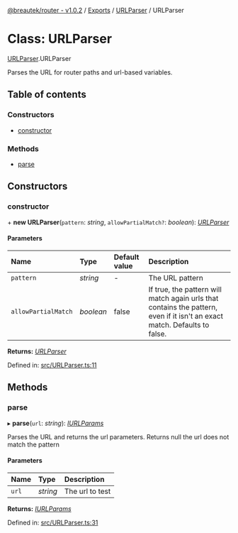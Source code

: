 [@breautek/router - v1.0.2](../README.md) / [Exports](../modules.md) / [URLParser](../modules/urlparser.md) / URLParser

# Class: URLParser

[URLParser](../modules/urlparser.md).URLParser

Parses the URL for router paths and url-based variables.

## Table of contents

### Constructors

- [constructor](urlparser.urlparser-1.md#constructor)

### Methods

- [parse](urlparser.urlparser-1.md#parse)

## Constructors

### constructor

\+ **new URLParser**(`pattern`: *string*, `allowPartialMatch?`: *boolean*): [*URLParser*](urlparser.urlparser-1.md)

#### Parameters

| Name | Type | Default value | Description |
| :------ | :------ | :------ | :------ |
| `pattern` | *string* | - | The URL pattern |
| `allowPartialMatch` | *boolean* | false | If true, the pattern will match again urls that contains the pattern,                                      even if it isn't an exact match.                                      Defaults to false. |

**Returns:** [*URLParser*](urlparser.urlparser-1.md)

Defined in: [src/URLParser.ts:11](https://github.com/breautek/router/blob/3a44627/src/URLParser.ts#L11)

## Methods

### parse

▸ **parse**(`url`: *string*): [*IURLParams*](../interfaces/urlparser.iurlparams.md)

Parses the URL and returns the url parameters.
Returns null the url does not match the pattern

#### Parameters

| Name | Type | Description |
| :------ | :------ | :------ |
| `url` | *string* | The url to test |

**Returns:** [*IURLParams*](../interfaces/urlparser.iurlparams.md)

Defined in: [src/URLParser.ts:31](https://github.com/breautek/router/blob/3a44627/src/URLParser.ts#L31)
